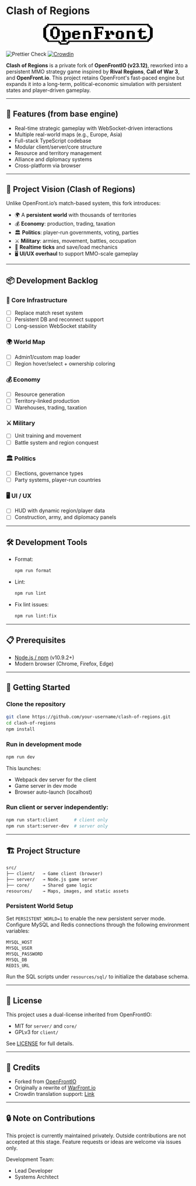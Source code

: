 # Clash of Regions

<p align="center">
  <picture>
    <source media="(prefers-color-scheme: dark)" srcset="resources/images/OpenFrontLogoDark.svg">
    <source media="(prefers-color-scheme: light)" srcset="resources/images/OpenFrontLogo.svg">
    <img src="resources/images/OpenFrontLogo.svg" alt="OpenFrontIO Logo" width="300">
  </picture>
</p>

![Prettier Check](https://github.com/openfrontio/OpenFrontIO/actions/workflows/prettier.yml/badge.svg)
[![Crowdin](https://badges.crowdin.net/openfront-mls/localized.svg)](https://crowdin.com/project/openfront-mls)

**Clash of Regions** is a private fork of **OpenFrontIO (v23.12)**, reworked into a persistent MMO strategy game inspired by **Rival Regions**, **Call of War 3**, and **OpenFront.io**. This project retains OpenFront's fast-paced engine but expands it into a long-term, political-economic simulation with persistent states and player-driven gameplay.

---

## 🌟 Features (from base engine)

- Real-time strategic gameplay with WebSocket-driven interactions
- Multiple real-world maps (e.g., Europe, Asia)
- Full-stack TypeScript codebase
- Modular client/server/core structure
- Resource and territory management
- Alliance and diplomacy systems
- Cross-platform via browser

---

## 🎯 Project Vision (Clash of Regions)

Unlike OpenFront.io’s match-based system, this fork introduces:

- 🌍 A **persistent world** with thousands of territories
- 💰 **Economy**: production, trading, taxation
- 🏛️ **Politics**: player-run governments, voting, parties
- ⚔️ **Military**: armies, movement, battles, occupation
- 🔁 **Realtime ticks** and save/load mechanics
- 🖥️ **UI/UX overhaul** to support MMO-scale gameplay

---

## 📦 Development Backlog

### 🧱 Core Infrastructure
- [ ] Replace match reset system
- [ ] Persistent DB and reconnect support
- [ ] Long-session WebSocket stability

### 🌍 World Map
- [ ] Admin1/custom map loader
- [ ] Region hover/select + ownership coloring

### 💰 Economy
- [ ] Resource generation
- [ ] Territory-linked production
- [ ] Warehouses, trading, taxation

### ⚔️ Military
- [ ] Unit training and movement
- [ ] Battle system and region conquest

### 🏛️ Politics
- [ ] Elections, governance types
- [ ] Party systems, player-run countries

### 🖥️ UI / UX
- [ ] HUD with dynamic region/player data
- [ ] Construction, army, and diplomacy panels

---

## 🛠️ Development Tools

- Format:
  ```bash
  npm run format
  ```
- Lint:
  ```bash
  npm run lint
  ```
- Fix lint issues:
  ```bash
  npm run lint:fix
  ```

---

## 📋 Prerequisites

- [Node.js / npm](https://www.npmjs.com/) (v10.9.2+)
- Modern browser (Chrome, Firefox, Edge)

---

## 🚀 Getting Started

### Clone the repository

```bash
git clone https://github.com/your-username/clash-of-regions.git
cd clash-of-regions
npm install
```

### Run in development mode

```bash
npm run dev
```

This launches:
- Webpack dev server for the client
- Game server in dev mode
- Browser auto-launch (localhost)

### Run client or server independently:

```bash
npm run start:client      # client only
npm run start:server-dev  # server only
```

---

## 🏗️ Project Structure

```
src/
├── client/   → Game client (browser)
├── server/   → Node.js game server
├── core/     → Shared game logic
resources/    → Maps, images, and static assets
```

### Persistent World Setup

Set `PERSISTENT_WORLD=1` to enable the new persistent server mode. Configure
MySQL and Redis connections through the following environment variables:

```
MYSQL_HOST
MYSQL_USER
MYSQL_PASSWORD
MYSQL_DB
REDIS_URL
```

Run the SQL scripts under `resources/sql/` to initialize the database schema.

---

## 📝 License

This project uses a dual-license inherited from OpenFrontIO:

- MIT for `server/` and `core/`
- GPLv3 for `client/`

See [LICENSE](LICENSE) for full details.

---

## 🙏 Credits

- Forked from [OpenFrontIO](https://github.com/openfrontio/OpenFrontIO)
- Originally a rewrite of [WarFront.io](https://github.com/WarFrontIO)
- Crowdin translation support: [Link](https://crowdin.com/project/openfront-mls)

---

## 🔒 Note on Contributions

This project is currently maintained privately. Outside contributions are not accepted at this stage. Feature requests or ideas are welcome via issues only.

Development Team:
- Lead Developer
- Systems Architect

